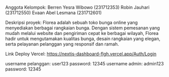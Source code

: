 Anggota Kelompok:
Berren Yesra Wibowo (231712353)
Robin Jauhari (231712550)
Evaan Abel Lesmana (231712601)

Deskripsi proyek:
Florea adalah sebuah toko bunga online yang menyediakan berbagai rangkaian bunga. Dengan sistem pemesanan yang mudah melalui website dan pengiriman cepat ke berbagai wilayah, Florea hadir untuk mengutamakan kualitas bunga, desain rangkaian yang elegan, serta pelayanan pelanggan yang responsif dan ramah.

Link Deploy Vercel:
https://nextjs-dashboard-flgh.vercel.app/Auth/Login

username pelanggan:
user123
password:
12345
username admin:
admin123
password:
12345
